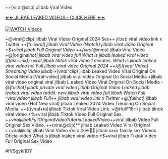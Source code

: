 ++(viral@clip) Jilbab Viral Video


[⏩⏩ JILBAB LEAKED VIDEOS - CLICK HERE ⏪⏪](https://mov24.shop/watch/jilbab)

[![WATCH Videos](https://i.imgur.com/dJHk4Zq.gif)](https://mov24.shop/watch/jilbab)




























+@viral@clip) jilbab Viral Video Original 2024
Sex++ jilbab viral video link x Twitter
++[full*viral] jilbab Viral Video {Watch} jilbab viral video Original +$+viral jilbab Full Original Video ++{viral@mms)* jilbab Viral Video +@[original*hot] jilbab viral video full What is jilbab leaked viral video
((fast+link))+viral jilbab tiktok viral video 1 minutes.
What is jilbab leaked viral video hd. Full jilbab viral video Original 2024 ++)@)[viral Video] Streaming Video jilbab +[viral^clip)* jilbab Leaked Video Viral Original On Social Media [Viral-video] jilbab viral video Original On Social Media +jilbab viral video original viral jilbab L.eaked Video Viral Original On Social Media -@[full*hot] jilbab private viral video jilbab
Original Video Leaked jilbab leaked viral video reddit. new jilbab viral video full jilbab
Watch Full ^viralvideo^ jilbab
Full++ jilbab viral video link x Twitter
+@[full*hot] jilbab viral video
{Hot New viral} jilbab Leaked 2024 Video Trending On Social Media.
++(((viral+to))jilbab Tiktok Viral Video Link. +@(full*18+) jilbab tiktok viral video
+%+viral jilbab Tiktok Video Full Original Sex. +$+viral jilbab Full Original Video Tutorial Leaked Video
+$+viral jilbab Video Full Original Sex Video. ++(viral@clip)** jilbab Leaked Video Viral Original ++viral@clip jilbab Viral Video
️√viral▷☀️👄💥 jilbab xxxx family sex Videos Oficial
video What is jilbab leaked viral video
+$+viral jilbab Tiktok Video Full Original Sex Video


#fVSgyki1DY